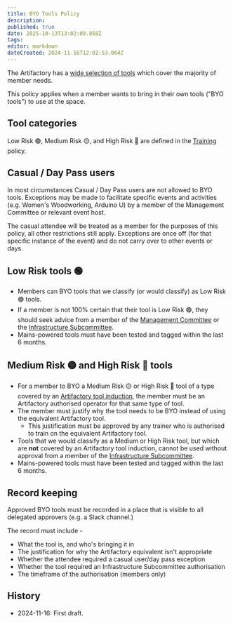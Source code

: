 ```yaml
---
title: BYO Tools Policy
description: 
published: true
date: 2025-10-13T13:02:09.858Z
tags: 
editor: markdown
dateCreated: 2024-11-16T12:02:53.064Z
---
```


The Artifactory has a [wide selection of tools](/tools) which cover the majority of member needs.

This policy applies when a member wants to bring in their own tools ("BYO tools") to use at the space.

## Tool categories

Low Risk 🟢, Medium Risk 🟡, and High Risk 🔴 are defined in the [Training](/docs/policies/training) policy.

## Casual / Day Pass users

In most circumstances Casual / Day Pass users are not allowed to BYO tools. Exceptions may be made to facilitate specific events and activities (e.g. Women's Woodworking, Arduino U) by a member of the Management Committee or relevant event host.

The casual attendee will be treated as a member for the purposes of this policy, all other restrictions still apply.
Exceptions are once off (for that specific instance of the event) and do not carry over to other events or days.

## Low Risk tools 🟢

* Members can BYO tools that we classify (or would classify) as Low Risk 🟢 tools.
* If a member is not 100% certain that their tool is Low Risk 🟢, they should seek advice from a member of the [Management Committee](/docs/committee/home) or the [Infrastructure Subcommittee](/docs/infrastructure/infrastructurev2).
* Mains-powered tools must have been tested and tagged within the last 6 months.

## Medium Risk 🟡 and High Risk 🔴 tools

* For a member to BYO a Medium Risk 🟡 or High Risk 🔴 tool of a type covered by an [Artifactory tool induction](/docs/policies/training), the member must be an Artifactory authorised operator for that same type of tool.
* The member must justify why the tool needs to be BYO instead of using the equivalent Artifactory tool.
  * This justification must be approved by any trainer who is authorised to train on the equivalent Artifactory tool.
* Tools that we would classify as a Medium or High Risk tool, but which are **not** covered by an Artifactory tool induction, cannot be used without approval from a member of the [Infrastructure Subcommittee](/docs/infrastructure/infrastructurev2).
* Mains-powered tools must have been tested and tagged within the last 6 months.

## Record keeping

Approved BYO tools must be recorded in a place that is visible to all delegated approvers (e.g. a Slack channel.)

The record must include -

* What the tool is, and who's bringing it in
* The justification for why the Artifactory equivalent isn't appropriate
* Whether the attendee required a casual user/day pass exception
* Whether the tool required an Infrastructure Subcommittee authorisation
* The timeframe of the authorisation (members only)

## History
* 2024-11-16: First draft.